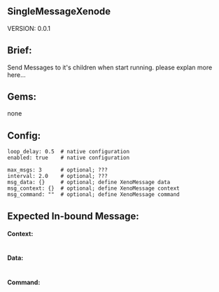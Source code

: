 ## SingleMessageXenode
VERSION: 0.0.1

## Brief:
Send Messages to it's children when start running. please explan more here...

## Gems:
none

## Config:
```
loop_delay: 0.5  # native configuration
enabled: true    # native configuration

max_msgs: 3      # optional; ???
interval: 2.0    # optional; ???
msg_data: {}     # optional; define XenoMessage data
msg_context: {}  # optional; define XenoMessage context
msg_command: ""  # optional; define XenoMessage command      
```

## Expected In-bound Message:
#### Context:
```
```
#### Data:
```
```
#### Command:
```
```






